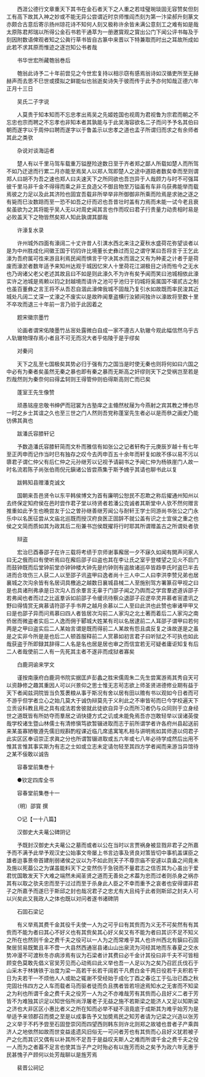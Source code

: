 <!-- { "loadSidebar": true } -->
　　西涯公德行文章重天下其书在金石者天下之人重之若珪璧琬琰固无容赞矣但刻工有高下故其入神之妙或不能无异公尝谓近时京师惟阎杰刻为第一汴梁郝升刻篆文亦颇合古意后寄示扬州琼花诗不知何人刻又极称许余皆未满公意刻工之难有如是哉太原陈君邦瑞以所得公金石书若干通萃为一册邀寳观之寳出公门下闻公评书每及于刻因附数语俾观者知之公眞行草书皆自古篆中来晋以下特兼取而时出之耳故所成如此若不求其原而惟迹之逐岂知公书者哉

　　书华世宏所藏匏翁巻后

　　匏翁此诗予二十年前尝见之今世宏复持以相示窃有感焉翁诗如汉循吏所至无赫赫声而去思不巳世或摸拟之鲜能似也翁逝矣诗失于彼而传于此予亦何知哉正德六年正月十三日

　　吴氏二子字说

　　人莫贵于知本知而不忘忠孝出焉吴之先姬姓国也视周为君视鲁为宗君而朝之不忘忠也宗而聘之不忘孝也非知本者其孰能与于此吴海容欲名二子而问予予名其伯曰朝而遂字以于周仲曰聘而遂字以于鲁盖示以忠孝之道也孟子所谓归而求之有余师者其此之类欤

　　杂说对谈海运者

　　楚人有以千里马驾车载重万镒歴险途数日至于齐者郑之鄙人所载如楚人而所驾不如乃迂途而行累二月亦能至焉吴人以郑人驾即楚人之途中道踣者数矣幸而至则谓郑人曰胡不为吾之速也郑人曰夫速天下之所同欲也吾岂异于人哉顾力与时不可强耳彼千里马非千金不得得而乘之非王良造父不御且物至万镒虽有车非乌获弗能举而载焉彼之力足以及此其济险也固宜吾载非所举举非所御御非所乘而险焉是求驰之逐之有毙而巳汝数踣而至一恐不如吾之纡而迟也吾昔壮时盖有力焉而未能一试今老且衰矣虽欲为之其将能乎吴人无以对周史闻其言也作而叹曰君子行贵量力动贵相时易是必败盖天下之物皆然矣郑人知此孰谓其鄙哉

　　许濠复水录

　　许州城外四面有濠阔二十丈许昔人引潩水西北来注之夏秋水盛荷花弥望谈者以是为中州胜成化间徽王国于钧钧许比境董长史彝过而见之谓守某曰吾将言于王乞此濠为吾府属可徃来游且利焉民闻而惧言于守决其水而涸之又有为种麦之计者于是荷废而濠淤者数年适予来知州达观于城因忆宋人十里荷花江湖极目之诗而恠今之无水也乃询诸父老父老述其故且曰不如是则此濠久不为许有矣予闻而笑曰池城相依此濠实许之池城是焉赖以钧之封越境而请许之池可乎池归于钧城将奚属国不堪贰古之制也虽百董彝之言王将不从吾忍自涸此濠俾我城不固哉乃复引水如故既而率民浚其近城处凡阔二丈深一丈濠之不废实以是故昨闻羣盗横行汝颍间独许以濠故将至数十里不卒攻而退三十年前一言乃验于此因着之

　　题宋徽宗墨竹

　　论画者谓宋佑陵墨竹丛宻处露微白自成一家不遵古人轨辙今观此幅信然乌乎古人轨辙物理存焉小者且不可无而况大者乎佑陵于是乎缪矣

　　对秦问

　　天下之乱至七国极矣其势必归于强有力之国当是时使无秦也则将何如曰六国之中必有为秦者矣虽然无秦之暴也即有秦之暴而无斯高之奸缪则天下之受祸岂至若是烈哉然则为秦奈何曰得孟轲则王得管仲则伯得斯高则亡而已矣

　　蓬室王先生像赞

　　顽愚铭座忠敬书绅俨而冠裳为古塾庠之主翛然杖屦为今燕射之宾其教之博也尽一时之乡士其谊之久也至三世之门人然则吾党称蓬室先生者必以是而叅之画史乃能彷佛其眞也

　　跋潘氏容膝轩记

　　予数造潘氏容膝轩简而文朴而雅信有如张公之记者轩构于元庚辰岁越十有七年至正丙申而记作当时巳有独存之叹今去丙申百五十余年而轩复如故不侈以易不污以隳君子谓仁仲父有后仁仲之元孙继芳以记视予请嗣书之予闻仁仲为杨铁崖门人故一时名流若陈子尚张伯雨倪元鎭诸公皆尝燕集于斯予媿乎其请也聊书此以复

　　跋韩知县赠潘克诚文

　　国朝来吾邑贤令以东平韩侯博文为首有廉明公恕民不忍欺之称后擢通州知州以去终保定知府侯在邑时尝作君子堂以待贤者若潘公克诚者其斯堂中人欤不然何赠言推重如此予生也晩尝友于公之曽孙继善继芳闻公与耐轩王学士同游尚书张公之门永乐中以名医征尝从文庙北巡既而授汉府良医正固辞不就公盖有识之士宜侯之重之也侯之文简而质如其为政其后二衔兼书岂侯既擢将行时耶其所谓赠盖古之所谓处者欤

　　辩盗

　　宏治巳酉春邵子在许三载将考绩于京师谢事廨居一夕不寐久如闻有閧声问家人曰无之俄而曰有使听焉曰在廨后邵子曰盗也其在李让氏之室乎登楼望之见火不启门而鼓钟既而后堂钟前堂亦钟钟楼大钟先是约钟则有盗故诸巡卒皆趋李氏时盗巳半去进而合攻伤三人获二人以至邵子讯盗甲曰逸者尚十三人中二人曰李洪李赞兄弟也居襄城之次沟余皆有名居词具檄追之越数日襄城县械二人至施别驾方署篆召甲视之曰是也具诸刑弗承是日次沟人百余羣言无辜于门邵子闻之乃舆而之学宫羣遮道诉邵子若弗闻也者而过之比返羣诉如前邵子令缓讯待察众退邵子召逻卒灵井慕者宻遣讯之野曰得情赏无爽慕请符邵子手书畀之越月余慕以二人至曰此洪也此赞也审诸甲甲又曰是也邵子异而问焉慕曰四人者皆居次沟前二人家沟之北土著而着后二人家沟之南侨居而微盗者实后二人逸而佣于郾城大姓某有司以名居逮前二人耳邵子谓甲曰若何两是之甲曰盗实后二人某始言谓是既而得前二人某故有怨且虞反复之诛故遂是之虽是之实非今所是是也后二人顿首服释前二人赏慕如初言君子曰听狱之不可执也如此哉获盗于所即録其辞得二人名是名也居是居也审之而信宜若无可疑者庸讵知复有后二人者哉使前二人有一先死其主者不遂非而成狱者寡矣

　　白鹿洞谕来学文

　　谨按南康府白鹿洞书院实据匡庐彭蠡之胜宋儒周朱二先生尝寓游焉其秀自天可以资静修之趣其重因人可以兴景仰之思士惟无志茍志欲上师圣贤进德修业期有益于天下者闻兹洞院皆当负笈褁粮从事于斯况有舍以居有田以赡有书以观如今日者而可不游乎但学者立心之始几莫大于诚伪辩莫先于义利此之不审皆茍而巳今学校遍天下立贡设科教且用之具有成法若舍彼就此徒欲自异于众而所习者仍与众同则于立身经世之道既皆有所妨夺而羣居之诮快捷方式之讥或未能免焉吾亦岂敢轻举以误诸英俊哉学校诸生暨山林儒士有清修愼笃欲暂辍进取而志于前所谓学者许各府州县起送前来某虽寡陋敬遵先儒旧规斟酌程课近临几席逺寓笔札相与讲明焉如其师道以伺君子此实区区奉诏崇正求眞之分也所谓暂辍进取或五六年或七八年必待学成然后出用不惟其言惟其事实斯为有志之士如或立志未定请勿轻至其四方学者闻而来游当异馆待之某不佞敢以诚告

　　容春堂前集巻十

　　●钦定四库全书

　　容春堂前集巻十一

　　（明）邵寳 撰

　　○记【一十八篇】

　　汉御史大夫鼌公碑阴记

　　予既封汉御史大夫鼌公之墓而或者以公在当时以言贾祸身被显戮非君子之所嘉予而不满予此举予观汉史公始事文帝屡上书言边事及贤良对策皆切中事机盖谋臣之雄者迨事景帝首建削弱诸侯之议以为不如此则天子不尊宗庙不安遽以袁盎之间竟未及施以死葢公之为谋虽能料天下之变然伤于急锐而不量君志之信否其为心虽出于爱君忧国敢发天下大难之端然未闻圣贤之道而无善处之术葢为忠而过者则杀身之祸亦其有以取之欤夫忠而至于过过而至于杀身此人臣之不幸而重予之哀者也安得谓非君子之所嘉予而遂巳于斯邱之封也哉况君子之忠尤有大且纯于此者则斯邱之封夫人可以兴矣此又我政人之体也既以对问者遂书诸碑阴

　　石固石梁记

　　有义举焉其费千金其役千夫使一人为之可乎曰有其赀而为义无不可矣然有有其赀而不能为者曰其心不好义也有其赀矣其心好义矣又有不能为者曰其识不足不知义之所在也然则千金之费千夫之役可以一人为之而常难乎其人也许州西北有鎭曰石固聚居贸易既繁且丰不啻一大县然西通宻县诸山山出泉流为河经其地而东春夏之交水势冲漫不可渡秋冬亦病涉焉有议为石梁者计其费曰必千金计其役曰非千夫不可皆相顾变色莫敢先倡义官吴芳见而心动焉曰此义举也吾一人足以为之矣乃召匠氏伐石于山采木于林铸铁于冶度为梁一高若干长若干阔若干凡费白金千两日役若干夫积若干日为夫若干一不烦他人人或助之辄谢不受经始于成化丁酉之春讫工于弘治已酉之秋完固壮伟四方之人车而载者马而驱者徒而负且携者皆若坦途焉知水之无害而不知梁之为利也所谓千金之费千夫之役芳一人为之不亦难哉芳有其赀而心且好义二者于芳皆不为难独其识足以知世俗所尚浮屠老子无益之施不若斯梁之能济人又足以知斯梁之济也大非区区小惠比者义之所在知而必举不疑不沮竟底于成斯其为难乎始芳为是举适予来领郡召而奬之至是以成事告予又加奬焉民之知芳者请为记梁之兴造以张芳之义举于不朽予尝至石固登崇冈而四望西则韩东则许北则郑之故墟也昔者子产乘舆济人之地依然如故而世变益逺遗风旧俗无一可问者芳也有其赀而心且好义犹若被子产之化而其识又偶有以补其所不足吾于是益叹夫斯人之难而所谓千金之费千夫之役一人而为之者葢不足言也使其当子产之时殆必有以旌芳而处之矣予为政六年无惠于民甚愧子产顾何以处芳哉聊以是旌芳焉

　　裴晋公祠记

